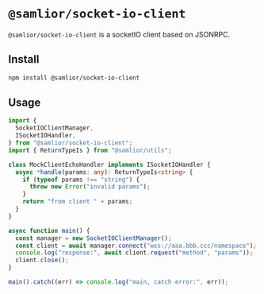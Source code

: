 # `@samlior/socket-io-client`

`@samlior/socket-io-client` is a socketIO client based on JSONRPC.

## Install

```sh
npm install @samlior/socket-io-client
```

## Usage

```ts
import {
  SocketIOClientManager,
  ISocketIOHandler,
} from "@samlior/socket-io-client";
import { ReturnTypeIs } from "@samlior/utils";

class MockClientEchoHandler implements ISocketIOHandler {
  async *handle(params: any): ReturnTypeIs<string> {
    if (typeof params !== "string") {
      throw new Error("invalid params");
    }
    return "from client " + params;
  }
}

async function main() {
  const manager = new SocketIOClientManager();
  const client = await manager.connect("wss://aaa.bbb.ccc/namespace");
  console.log("response:", await client.request("method", "params"));
  client.close();
}

main().catch((err) => console.log("main, catch error:", err));
```
